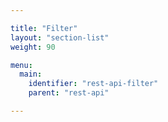 ```yaml
---

title: "Filter"
layout: "section-list"
weight: 90

menu:
  main:
    identifier: "rest-api-filter"
    parent: "rest-api"

---
```

